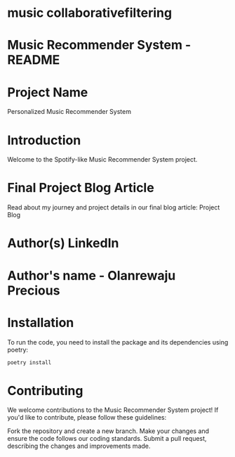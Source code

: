# music collaborativefiltering

# Music Recommender System - README
# Project Name
Personalized Music Recommender System

# Introduction
Welcome to the Spotify-like Music Recommender System project.


# Final Project Blog Article
Read about my journey and project details in our final blog article: Project Blog

# Author(s) LinkedIn
# Author's name - Olanrewaju Precious

# Installation
To run the code, you need to install the package and its dependencies using 
poetry:

```bash
poetry install
```
# Contributing
We welcome contributions to the Music Recommender System project! If you'd like to contribute, please follow these guidelines:

Fork the repository and create a new branch.
Make your changes and ensure the code follows our coding standards.
Submit a pull request, describing the changes and improvements made.

